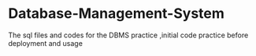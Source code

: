 # Database-Management-System

The sql files and codes for the DBMS practice ,initial code practice before deployment and usage 
